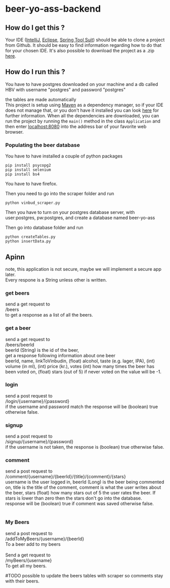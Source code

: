 # beer-yo-ass-backend

## How do I get this ?
Your IDE ([IntelliJ](https://www.jetbrains.com/idea/), [Eclipse](https://eclipse.org/), [Spring Tool Suit](https://spring.io/tools)) should be able to clone a project from Github.
It should be easy to find information regarding how to do that for your chosen IDE.
It's also possible to download the project as a .zip [here](https://github.com/mbook/SpringBootMVC/archive/master.zip).

## How do I run this ?
You have to have postgres downloaded on your machine and a db called HBV with username "postgres" and password "postgres" <br />

the tables are made automatically <br /> 
This project is setup using [Maven](https://maven.apache.org/what-is-maven.html) as a dependency manager, so if your IDE does not manage that, or you don't have it installed you can look [here](https://maven.apache.org/install.html) for further information.
When all the dependencies are downloaded, you can run the project by running the ``main()`` method in the class ``Application`` and then enter [localhost:8080](http://localhost:8080) into the address bar of your favorite web browser.


### Populating the beer database
You have to have installed a couple of python packages
```$xslt
pip install psycopg2
pip install selenium
pip install bs4
```
You have to have firefox.

Then you need to go into the scraper folder and run
```$xslt
python vinbud_scraper.py
```

Then you have to turn on your postgres database server, with user:postgres, pw:postgres, and create a database named beer-yo-ass

Then go into database folder and run
```$xslt
python createTables.py
python insertData.py
```

## Apinn
note, this application is not secure, maybe we will implement a secure app later.
<br />
Every respone is a String unless other is written.
### get beers
send a get request to 
<br />
/beers
<br />
to get a response as a list of all the beers.

### get a beer
send a get request to 
<br />
/beers/beerId
<br />
beerId (String) is the id of the beer,
<br />
get a response following information about one beer
<br />
beerId, name, 
linkToVinbudin, 
(float) alcohol, 
taste (e.g. lager, IPA),
(int) volume (in ml),
(int) price (kr.),
votes (int) how many times the beer has been voted on,
(float) stars (out of 5) if never voted on the value will be -1.

### login
send a post request to 
<br />
/login/{username}/{password}
<br />
if the username and password match the response will be (boolean) true otherwise false.
<br />
### signup
send a post request to 
<br />
/signup/{username}/{password}
<br />
if the username is not taken, the response is (boolean) true otherwise false.
### comment
send a post request to 
<br />
/comment/{username}/{beerId}/{title}/{comment}/{stars}
<br />
username is the user logged in, 
beerId (Long) is the beer being commented on,
title is the title of the comment,
comment is what the user writes about the beer,
stars (float) how many stars out of 5 the user rates the beer. If stars is lower than zero then the stars don't go into the database.
<br />
response will be (boolean) true if comment was saved otherwise false.
<br />
<br />

### My Beers
send a post request to 
<br />
/addToMyBeers/{username}/{beerId}
<br />
To a beer add to my beers
<br />
<br />
Send a get request to 
<br />
/myBeers/{username}
<br />
To get all my beers.
 

#TODO
possible to update the beers tables with scraper so comments stay with their beers.